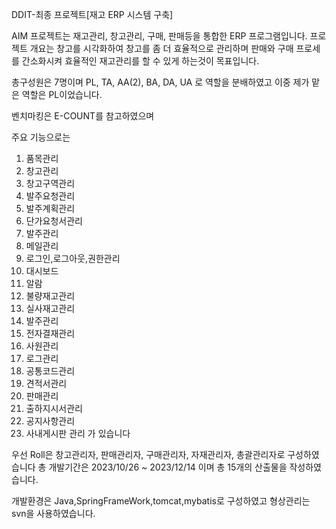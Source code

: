 DDIT-최종 프로젝트[재고 ERP 시스템 구축]

AIM 프로젝트는 재고관리, 창고관리, 구매, 판매등을 통합한 ERP 프로그램입니다.
프로젝트 개요는 
창고를 시각화하여 창고를 좀 더 효율적으로 관리하며 판매와 구매 프로세를 간소화시켜 효율적인 재고관리를 할 수 있게 하는것이 목표입니다.

총구성원은 7명이며
PL, TA, AA(2), BA, DA, UA 로 역할을 분배하였고 이중 제가 맡은 역할은 PL이었습니다.

벤치마킹은 E-COUNT를 참고하였으며

주요 기능으로는
1. 품목관리
2. 창고관리
3. 창고구역관리
4. 발주요청관리
5. 발주계획관리
6. 단가요청서관리
7. 발주관리
8. 메일관리
9. 로그인,로그아웃,권한관리
10. 대시보드
11. 알람
12. 불량재고관리
13. 실사재고관리
14. 발주관리
15. 전자결재관리
16. 사원관리
17. 로그관리
18. 공통코드관리
19. 견적서관리
20. 판매관리
21. 출하지시서관리
22. 공지사항관리
23. 사내게시판 관리
가 있습니다

우선 Roll은 창고관리자, 판매관리자, 구매관리자, 자재관리자, 총괄관리자로 구성하였습니다
총 개발기간은 2023/10/26 ~ 2023/12/14 이며 총 15개의 산출물을 작성하였습니다.

개발환경은 Java,SpringFrameWork,tomcat,mybatis로 구성하였고 형상관리는 svn을 사용하였습니다.



